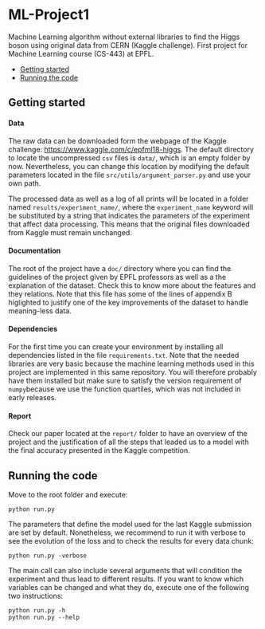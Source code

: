 # ML-Project1

Machine Learning algorithm without external libraries to find the Higgs boson using original data from CERN (Kaggle challenge). First project for Machine Learning course (CS-443) at EPFL.

* [Getting started](#getting-started)
* [Running the code](#running-the-code)

## Getting started
#### Data
The raw data can be downloaded form the webpage of the Kaggle challenge: https://www.kaggle.com/c/epfml18-higgs. The default directory to locate the uncompressed `csv` files is `data/`, which is an empty folder by now. Nevertheless, you can change this location by modifying the default parameters located in the file `src/utils/argument_parser.py` and use your own path.

The processed data as well as a log of all prints will be located in a folder named `results/experiment_name/`, where the `experiment_name` keyword will be substituted by a string that indicates the parameters of the experiment that affect data processing. This means that the original files downloaded from Kaggle must remain unchanged.

#### Documentation
The root of the project have a `doc/` directory where you can find the guidelines of the project given by EPFL professors as well as a the explanation of the dataset. Check this to know more about the features and they relations. Note that this file has some of the lines of appendix B higlighted to justify one of the key improvements of the dataset to handle meaning-less data.

#### Dependencies
For the first time you can create your environment by installing all dependencies listed in the file `requirements.txt`. Note that the needed libraries are very basic because the machine learning methods used in this project are implemented in this same repository. You will therefore probably have them installed but make sure to satisfy the version requirement of `numpy`because we use the function quartiles, which was not included in early releases.

#### Report
Check our paper located at the `report/` folder to have an overview of the project and the justification of all the steps that leaded us to a model with the final accuracy presented in the Kaggle competition.

## Running the code
Move to the root folder and execute:

    python run.py

The parameters that define the model used for the last Kaggle submission are set by default. Nonetheless, we recommend to run it with verbose to see the evolution of the loss and to check the results for every data chunk:
    
    python run.py -verbose

The main call can also include several arguments that will condition the experiment and thus lead to different results. If you want to know which variables can be changed and what they do, execute one of the following two instructions:

    python run.py -h
    python run.py --help
